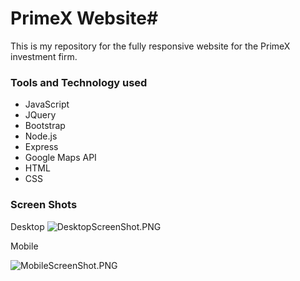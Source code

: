 # PrimeX Website#

This is my repository for the fully responsive website for the PrimeX investment firm.

### Tools and Technology used ###

* JavaScript
* JQuery
* Bootstrap
* Node.js
* Express
* Google Maps API
* HTML
* CSS

### Screen Shots ###

Desktop
![DesktopScreenShot.PNG](https://bitbucket.org/repo/qGRB8b/images/640422125-DesktopScreenShot.PNG)

Mobile

![MobileScreenShot.PNG](https://bitbucket.org/repo/qGRB8b/images/994532240-MobileScreenShot.PNG)